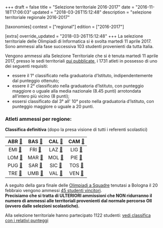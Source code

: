 +++
draft = false
title = "Selezione territoriale 2016-2017"
date = "2016-11-18T17:06:03"
updated = "2018-03-26T15:12:48"
description = "selezione territoriale regionale 2016-2017"

[taxonomies]
contest = ["regional"]
edition = ["2016-2017"]

[extra]
override_updated = "2018-03-26T15:12:48"
+++
La selezione territoriale delle Olimpiadi di Informatica si è svolta martedì 11 aprile 2017. Sono ammessi alla fase successiva 103 studenti provenienti da tutta Italia.

<!-- more -->

Vengono ammessi alla Selezione Territoriale che si è tenuta martedì 11 aprile 2017, presso le sedi territoriali [qui pubblicate](/pagine/organizzazione/), i 1731 atleti in possesso di uno dei seguenti requisiti:

- essere il 1° classificato nella graduatoria d’Istituto, indipendentemente dal punteggio ottenuto;
- essere il 2° classificato nella graduatoria d’Istituto, con punteggio maggiore o uguale alla media nazionale (8.45 punti) arrotondata all’intero più vicino (8 punti);
- essersi classificato dal 3° all' 10° posto nella graduatoria d’Istituto, con punteggio maggiore o uguale a 20 punti.

### Atleti ammessi per regione:

**Classifica definitiva** (dopo la presa visione di tutti i referenti scolastici)

|  ABR [🔗](/oldsite/124/abruzzo2017.pdf)  | BAS [🔗](/oldsite/124/basilicata2017.pdf) |  CAL [🔗](/oldsite/124/calabria2017.pdf)   | CAM [🔗](/oldsite/124/campania2017.pdf) |
| :--------------------------------------: | :------------------------------------: | :-------------------------------------: | :----------------------------------: |
|  EMI [🔗](/oldsite/124/emilia2017.pdf)   |   FRI [🔗](/oldsite/124/friuli2017.pdf)   |    LAZ [🔗](/oldsite/124/lazio2017.pdf)    | LIG [🔗](/oldsite/124/liguria2017.pdf)  |
| LOM [🔗](/oldsite/124/lombardia2017.pdf) |   MAR [🔗](/oldsite/124/marche2017.pdf)   |   MOL [🔗](/oldsite/124/molise2017.pdf)    | PIE [🔗](/oldsite/124/piemonte2017.pdf) |
|  PUG [🔗](/oldsite/124/puglia2017.pdf)   |  SAR [🔗](/oldsite/124/sardegna2017.pdf)  |   SIC [🔗](/oldsite/124/sicilia2017.pdf)   | TOS [🔗](/oldsite/124/toscana2017.pdf)  |
| TRE [🔗](/oldsite/124/trentino2017.pdf)  |   UMB [🔗](/oldsite/124/umbria2017.pdf)   | VAL [🔗](/oldsite/124/valle-aosta2017.pdf) |  VEN [🔗](/oldsite/124/veneto2017.pdf)  |

A seguito della gara finale delle [Olimpiadi a Squadre](http://oisquadre.it/) tenutasi a Bologna il 20 febbraio vengono ammessi [45 studenti vincitori](/oldsite/124/Olimpiadi_a_squadre_sito.xlsx).<br/>**Precisiamo che si tratta di ULTERIORI ammissioni che NON ridurranno il numero di ammessi alle territoriali provenienti dal normale percorso OII (ovvero dalle selezioni scolastiche).**

Alla selezione territoriale hanno partecipato 1122 studenti: [vedi classifica con i relativi punteggi](/oldsite/124/Classifica_territoriale_definitiva_aprile_2017.xlsx)
